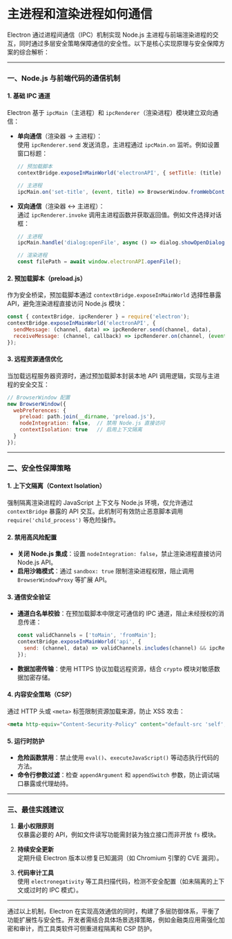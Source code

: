 # 主进程和渲染进程如何通信

Electron 通过进程间通信（IPC）机制实现 Node.js 主进程与前端渲染进程的交互，同时通过多层安全策略保障通信的安全性。以下是核心实现原理与安全保障方案的综合解析：

---

### 一、Node.js 与前端代码的通信机制
#### 1. **基础 IPC 通道**  
Electron 基于 `ipcMain`（主进程）和 `ipcRenderer`（渲染进程）模块建立双向通信：
- **单向通信**（渲染器 → 主进程）：  
  使用 `ipcRenderer.send` 发送消息，主进程通过 `ipcMain.on` 监听。例如设置窗口标题：
  ```javascript
  // 预加载脚本
  contextBridge.exposeInMainWorld('electronAPI', { setTitle: (title) => ipcRenderer.send('set-title', title) });

  // 主进程
  ipcMain.on('set-title', (event, title) => BrowserWindow.fromWebContents(event.sender).setTitle(title));
  ```

- **双向通信**（渲染器 ↔ 主进程）：  
  通过 `ipcRenderer.invoke` 调用主进程函数并获取返回值。例如文件选择对话框：
  ```javascript
  // 主进程
  ipcMain.handle('dialog:openFile', async () => dialog.showOpenDialog().then(({ filePaths }) => filePaths[0]));

  // 渲染进程
  const filePath = await window.electronAPI.openFile();
  ```

#### 2. **预加载脚本（preload.js）**  
作为安全桥梁，预加载脚本通过 `contextBridge.exposeInMainWorld` 选择性暴露 API，避免渲染进程直接访问 Node.js 模块：
  ```javascript
  const { contextBridge, ipcRenderer } = require('electron');
  contextBridge.exposeInMainWorld('electronAPI', {
    sendMessage: (channel, data) => ipcRenderer.send(channel, data),
    receiveMessage: (channel, callback) => ipcRenderer.on(channel, (event, ...args) => callback(...args))
  });
  ```

#### 3. **远程资源通信优化**  
当加载远程服务器资源时，通过预加载脚本封装本地 API 调用逻辑，实现与主进程的安全交互：
  ```javascript
  // BrowserWindow 配置
  new BrowserWindow({
    webPreferences: {
      preload: path.join(__dirname, 'preload.js'),
      nodeIntegration: false,  // 禁用 Node.js 直接访问
      contextIsolation: true   // 启用上下文隔离
    }
  });
  ```

---

### 二、安全性保障策略
#### 1. **上下文隔离（Context Isolation）**  
强制隔离渲染进程的 JavaScript 上下文与 Node.js 环境，仅允许通过 `contextBridge` 暴露的 API 交互。此机制可有效防止恶意脚本调用 `require('child_process')` 等危险操作。

#### 2. **禁用高风险配置**  
- **关闭 Node.js 集成**：设置 `nodeIntegration: false`，禁止渲染进程直接访问 Node.js API。
- **启用沙箱模式**：通过 `sandbox: true` 限制渲染进程权限，阻止调用 `BrowserWindowProxy` 等扩展 API。

#### 3. **通信安全验证**  
- **通道白名单校验**：在预加载脚本中限定可通信的 IPC 通道，阻止未经授权的消息传递：
  ```javascript
  const validChannels = ['toMain', 'fromMain'];
  contextBridge.exposeInMainWorld('api', {
    send: (channel, data) => validChannels.includes(channel) && ipcRenderer.send(channel, data)
  });
  ```
- **数据加密传输**：使用 HTTPS 协议加载远程资源，结合 `crypto` 模块对敏感数据加密存储。

#### 4. **内容安全策略（CSP）**  
通过 HTTP 头或 `<meta>` 标签限制资源加载来源，防止 XSS 攻击：
  ```html
  <meta http-equiv="Content-Security-Policy" content="default-src 'self'; script-src 'self'">
  ```

#### 5. **运行时防护**  
- **危险函数禁用**：禁止使用 `eval()`、`executeJavaScript()` 等动态执行代码的方法。
- **命令行参数过滤**：检查 `appendArgument` 和 `appendSwitch` 参数，防止调试端口暴露或代理劫持。

---

### 三、最佳实践建议
1. **最小权限原则**  
  仅暴露必要的 API，例如文件读写功能需封装为独立接口而非开放 `fs` 模块。

2. **持续安全更新**  
  定期升级 Electron 版本以修复已知漏洞（如 Chromium 引擎的 CVE 漏洞）。

3. **代码审计工具**  
  使用 `electronegativity` 等工具扫描代码，检测不安全配置（如未隔离的上下文或过时的 IPC 模式）。

---

通过以上机制，Electron 在实现高效通信的同时，构建了多层防御体系，平衡了功能扩展性与安全性。开发者需结合具体场景选择策略，例如金融类应用需强化加密和审计，而工具类软件可侧重进程隔离和 CSP 防护。